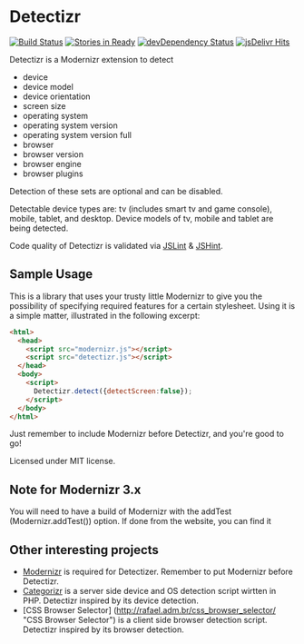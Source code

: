 # Detectizr
[![Build Status](https://secure.travis-ci.org/barisaydinoglu/Detectizr.png?branch=master)](https://travis-ci.org/barisaydinoglu/Detectizr)
[![Stories in Ready](https://badge.waffle.io/barisaydinoglu/detectizr.png?label=ready)](https://waffle.io/barisaydinoglu/detectizr)
[![devDependency Status](https://david-dm.org/barisaydinoglu/detectizr/dev-status.png?theme=shields.io)](https://david-dm.org/barisaydinoglu/detectizr#info=devDependencies)
[![jsDelivr Hits](https://data.jsdelivr.com/v1/package/npm/detectizr/badge?style=rounded)](https://www.jsdelivr.com/package/npm/detectizr)


Detectizr is a Modernizr extension to detect
* device
* device model
* device orientation
* screen size
* operating system
* operating system version
* operating system version full
* browser
* browser version
* browser engine
* browser plugins

Detection of these sets are optional and can be disabled.

Detectable device types are: tv (includes smart tv and game console), mobile, tablet, and desktop.
Device models of tv, mobile and tablet are being detected.

Code quality of Detectizr is validated via [JSLint](http://www.jslint.com "JSLint") & [JSHint](http://www.jshint.com "JSHint").

## Sample Usage

This is a library that uses your trusty little Modernizr to give you the possibility of specifying required features for a certain stylesheet.
Using it is a simple matter, illustrated in the following excerpt:

```html
<html>
  <head>
    <script src="modernizr.js"></script>
    <script src="detectizr.js"></script>
  </head>
  <body>
    <script>
      Detectizr.detect({detectScreen:false});
    </script>
  </body>
</html>
```
Just remember to include Modernizr before Detectizr, and you're good to go!

Licensed under MIT license.

## Note for Modernizr 3.x

You will need to have a build of Modernizr with the addTest (Modernizr.addTest()) option.
If done from the website, you can find it 

## Other interesting projects

* [Modernizr](https://github.com/Modernizr/Modernizr "Modernizr") is required for Detectizer. Remember to put Modernizr before Detectizr.
* [Categorizr](https://github.com/bjankord/Categorizr "Categorizr") is a server side device and OS detection script wirtten in PHP. Detectizr inspired by its device detection.
* [CSS Browser Selector] (http://rafael.adm.br/css_browser_selector/ "CSS Browser Selector") is a client side browser detection script. Detectizr inspired by its browser detection.
